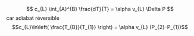 $$ c_{L} \int_{A}^{B} \frac{dT}{T} = \alpha v_{L} \Delta P $$
car adiabat réversible
$$c_{L}\ln\left( \frac{T_{B}}{T_{1}} \right) = \alpha v_{L} (P_{2}-P_{1})$$
